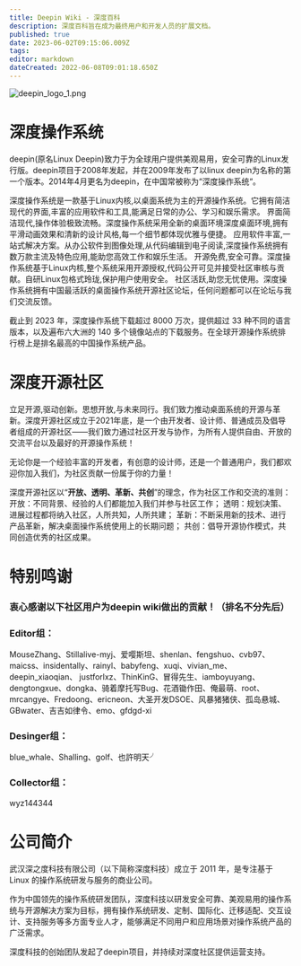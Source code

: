 ```yaml
---
title: Deepin Wiki - 深度百科
description: 深度百科旨在成为最终用户和开发人员的扩展文档。
published: true
date: 2023-06-02T09:15:06.009Z
tags: 
editor: markdown
dateCreated: 2022-06-08T09:01:18.650Z
---
```


![deepin_logo_1.png](/deepin_logo_1.png)

# 深度操作系统

deepin(原名Linux Deepin)致力于为全球用户提供美观易用，安全可靠的Linux发行版。deepin项目于2008年发起，并在2009年发布了以linux deepin为名称的第一个版本。2014年4月更名为deepin，在中国常被称为“深度操作系统“。 

深度操作系统是一款基于Linux内核,以桌面系统为主的开源操作系统。它拥有简洁现代的界面,丰富的应用软件和工具,能满足日常的办公、学习和娱乐需求。
界面简洁现代,操作体验极致流畅。深度操作系统采用全新的桌面环境深度桌面环境,拥有平滑动画效果和清新的设计风格,每一个细节都体现优雅与便捷。
应用软件丰富,一站式解决方案。从办公软件到图像处理,从代码编辑到电子阅读,深度操作系统拥有数万款主流及特色应用,能助您高效工作和娱乐生活。
开源免费,安全可靠。深度操作系统基于Linux内核,整个系统采用开源授权,代码公开可见并接受社区审核与贡献。自研Linux包格式玲珑,保护用户使用安全。 
社区活跃,助您无忧使用。深度操作系统拥有中国最活跃的桌面操作系统开源社区论坛，任何问题都可以在论坛与我们交流反馈。


截止到 2023 年，深度操作系统下载超过 8000 万次，提供超过 33 种不同的语言版本，以及遍布六大洲的 140 多个镜像站点的下载服务。在全球开源操作系统排行榜上是排名最高的中国操作系统产品。
# 深度开源社区
立足开源,驱动创新。思想开放,与未来同行。我们致力推动桌面系统的开源与革新。深度开源社区成立于2021年底，是一个由开发者、设计师、普通成员及倡导者组成的开源社区——我们致力通过社区开发与协作，为所有人提供自由、开放的交流平台以及最好的开源操作系统！

无论你是一个经验丰富的开发者，有创意的设计师，还是一个普通用户，我们都欢迎你加入我们，为社区贡献一份属于你的力量！ 

深度开源社区以“**开放、透明、革新、共创**”的理念，作为社区工作和交流的准则：
开放：不同背景、经验的人们都能加入我们并参与社区工作；
透明：规划决策、进展过程都将纳入社区，人所共知，人所共建；
革新：不断采用新的技术、进行产品革新，解决桌面操作系统使用上的长期问题；
共创：倡导开源协作模式，共同创造优秀的社区成果。


# 特别鸣谢
### **衷心感谢以下社区用户为deepin wiki做出的贡献！（排名不分先后）**

### Editor组：
MouseZhang、Stillalive-myj、爱嘤斯坦、shenlan、fengshuo、cvb97、maicss、insidentally、rainyl、babyfeng、xuqi、vivian_me、deepin_xiaoqian、	justforlxz、ThinKinG、冒得先生、iamboyuyang、dengtongxue、dongka、骑着摩托写Bug、花酒锄作田、俺最萌、root、mrcangye、Fredoong、ericneon、大圣开发DSOE、风暴猪猪侠、孤岛悬城、GBwater、吉吉如律令、emo、gfdgd-xi


### Desinger组：
blue_whale、Shalling、golf、也許明天╯


### Collector组：
wyz144344


# 公司简介
武汉深之度科技有限公司（以下简称深度科技）成立于 2011 年，是专注基于 Linux 的操作系统研发与服务的商业公司。

作为中国领先的操作系统研发团队，深度科技以研发安全可靠、美观易用的操作系统与开源解决方案为目标，拥有操作系统研发、定制、国际化、迁移适配、交互设计、支持服务等多方面专业人才，能够满足不同用户和应用场景对操作系统产品的广泛需求。

深度科技的创始团队发起了deepin项目，并持续对深度社区提供运营支持。